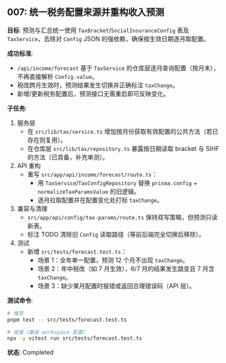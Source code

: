 ## 007: 统一税务配置来源并重构收入预测

**目标**: 预测与汇总统一使用 `TaxBracket`/`SocialInsuranceConfig` 表及 `TaxService`，去除对 `Config` JSON 的强依赖，确保按生效日期逐月取配置。

**成功标准**:

- `/api/income/forecast` 基于 `TaxService` 的仓库层逐月查询配置（按月末），不再直接解析 `Config.value`。
- 税改跨月生效时，预测结果发生切换并正确标注 `taxChange`。
- 新增/更新税务配置后，预测接口无需重启即可反映变化。

**子任务**:

1. 服务层
   - 在 `src/lib/tax/service.ts` 增加按月份获取有效配置的公共方法（若已存在则复用）。
   - 在仓库层 `src/lib/tax/repository.ts` 暴露按日期读取 bracket 与 SIHF 的方法（已具备，补充单测）。
2. API 重构
   - 重写 `src/app/api/income/forecast/route.ts`：
     - 用 `TaxService`/`TaxConfigRepository` 替换 `prisma.config` + `normalizeTaxParamsValue` 的旧逻辑。
     - 逐月拉取配置并在配置变化处打标 `taxChange`。
3. 兼容与清理
   - `src/app/api/config/tax-params/route.ts` 保持双写策略，但预测只读新表。
   - 标注 TODO 清除旧 `Config` 读取路径（等前后端完全切换后移除）。
4. 测试
   - 新增 `src/tests/forecast.test.ts`：
     - 场景 1：全年单一配置，预测 12 个月不出现 `taxChange`。
     - 场景 2：年中税改（如 7 月生效），6/7 月的结果发生跳变且 7 月含 `taxChange`。
     - 场景 3：缺少某月配置时报错或返回合理错误码（API 层）。

**测试命令**:

```bash
# 推荐
pnpm test -- src/tests/forecast.test.ts

# 或者（兼容 workspace 配置）
npx -y vitest run src/tests/forecast.test.ts
```

**状态**: Completed
